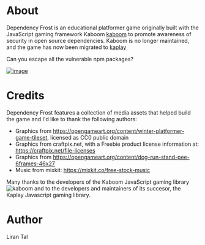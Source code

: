 # About

Dependency Frost is an educational platformer game originally built with the JavaScript gaming framework Kaboom [kaboom](https://kaboomjs.com) to promote awareness of security in open source dependencies. Kaboom is no longer maintained, and the game has now been migrated to [kaplay](https://kaplayjs.com/)

Can you escape all the vulnerable npm packages?

[![image](https://user-images.githubusercontent.com/316371/155991120-1d38635b-b2b6-4403-b0e7-e6b3ac416d81.png)](https://dependency-frost.lirantal.repl.co)

# Credits

Dependency Frost features a collection of media assets that helped build the game and I'd like to thank the following authors:

- Graphics from https://opengameart.org/content/winter-platformer-game-tileset, licensed as CC0 public domain
- Graphics from craftpix.net, with a Freebie product license information at: https://craftpix.net/file-licenses
- Graphics from https://opengameart.org/content/dog-run-stand-pee-6frames-46x27
- Music from mixkit: https://mixkit.co/free-stock-music

Many thanks to the developers of the Kaboom JavaScript gaming library ![kaboom](learn/kaboom.png) and to the developers and maintainers of its succesor, the Kaplay Javascript gaming library.

# Author

Liran Tal 
